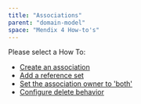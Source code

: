 ```yaml
---
title: "Associations"
parent: "domain-model"
space: "Mendix 4 How-to's"
---
```

Please select a How To:

*   [Create an association](create-an-association)
*   [Add a reference set](add-a-reference-set)
*   [Set the association owner to 'both'](set-the-association-owner-to-both)
*   [Configure delete behavior](configure-delete-behavior)
